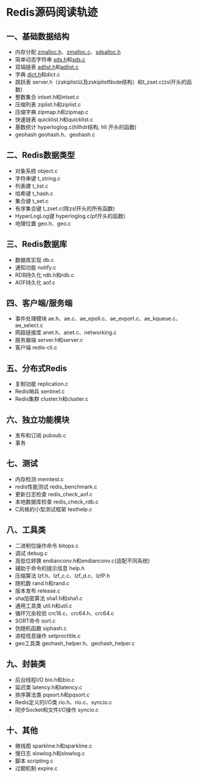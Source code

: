 Redis源码阅读轨迹
=============
一、基础数据结构
-------------
* 内存分配 [zmalloc.h](/src/zmalloc.h)、[zmalloc.c](/src/zmalloc.c)、[sdsalloc.h](/src/sdsalloc.h)
* 简单动态字符串 [sds.h](/src/sds.h)和[sds.c](/src/sds.c)
* 双端链表 [adlist.h](/src/adlist.h)和[adlist.c](/src/adlist.c)
* 字典 [dict.h](/src/dict.h)和dict.c
* 跳跃表 server.h（zskiplist以及zskiplistNode结构）和t_zset.c(zsl开头的函数)
* 整数集合 intset.h和intset.c
* 压缩列表 ziplist.h和ziplist.c
* 压缩字典 zipmap.h和zipmap.c
* 快速链表 quicklist.h和quicklist.c
* 基数统计 hyperloglog.c(hllhdr结构, hll 开头的函数)
* geohash geohash.h、geohash.c

二、Redis数据类型
-------------
* 对象系统 object.c
* 字符串键 t_string.c
* 列表建 t_list.c
* 哈希键 t_hash.c
* 集合键 t_set.c
* 有序集合键 t_zset.c(除zsl开头的所有函数)
* HyperLogLog键 hyperloglog.c(pf开头的函数)
* 地理位置 geo.h、geo.c

三、Redis数据库
-------------
* 数据库实现 db.c
* 通知功能 notify.c
* RDB持久化 rdb.h和rdb.c
* AOF持久化 aof.c

四、客户端/服务端
-------------
* 事件处理模块 ae.h、ae.c、ae_epoll.c、ae_evport.c、ae_kqueue.c、ae_select.c
* 网路链接库 anet.h、anet.c、networking.c
* 服务器端 server.h和server.c
* 客户端 redis-cli.c

五、分布式Redis
-------------
* 复制功能 replication.c
* Redis哨兵 sentinel.c
* Redis集群 cluster.h和cluster.c

六、独立功能模块
-------------
* 发布和订阅 pubsub.c
* 事务 

七、测试
-------------
* 内存检测 memtest.c
* redis性能测试 redis_benchmark.c
* 更新日志检查 redis_check_aof.c
* 本地数据库检查 redis_check_rdb.c
* C风格的小型测试框架 testhelp.c

八、工具类
-------------
* 二进制位操作命令 bitops.c
* 调试 debug.c
* 高低位转换 endianconv.h和endianconv.c(适配不同系统)
* 辅助于命令的提示信息 help.h
* 压缩算法 lzf.h、lzf_c.c、lzf_d.c、lzfP.h
* 随机数 rand.h和rand.c
* 版本发布 release.c
* sha加密算法 sha1.h和sha1.c
* 通用工具类 util.h和util.c
* 循环冗余校验 crc16.c、crc64.h、crc64.c
* SORT命令 sort.c
* 伪随机函数 siphash.c
* 进程信息操作 setproctitle.c
* geo工具类 geohash_helper.h、geohash_helper.c

九、封装类
-------------
* 后台线程I/O bio.h和bio.c
* 延迟类 latency.h和latency.c
* 排序算法类 pqsort.h和pqsort.c
* Redis定义的I/O类 rio.h、rio.c、syncio.c
* 同步Socket和文件I/O操作 syncio.c

十、其他
-------------
* 微线图 sparkline.h和sparkline.c
* 慢日志 slowlog.h和slowlog.c
* 脚本 scripting.c
* 过期机制 expire.c